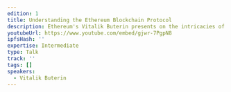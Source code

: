 ```yaml
---
edition: 1
title: Understanding the Ethereum Blockchain Protocol
description: Ethereum's Vitalik Buterin presents on the intricacies of the Ethereum Blockchain Protocol.
youtubeUrl: https://www.youtube.com/embed/gjwr-7PgpN8
ipfsHash: ''
expertise: Intermediate
type: Talk
track: ''
tags: []
speakers:
  - Vitalik Buterin
---
```

